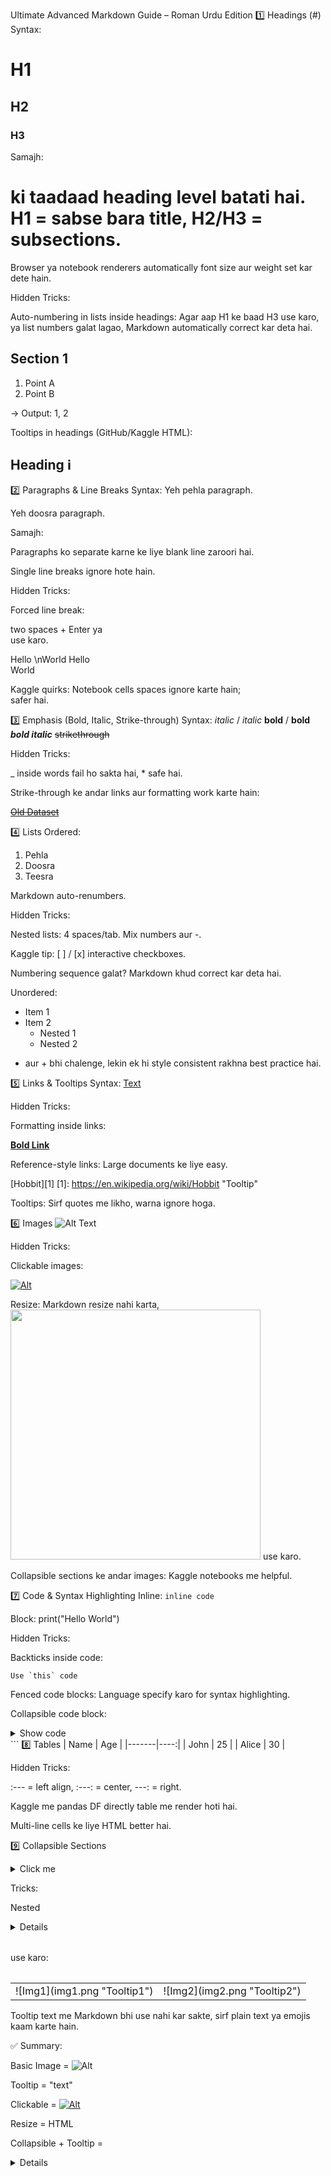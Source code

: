 Ultimate Advanced Markdown Guide – Roman Urdu Edition
1️⃣ Headings (#)
Syntax:
# H1
## H2
### H3

Samajh:

# ki taadaad heading level batati hai. H1 = sabse bara title, H2/H3 = subsections.

Browser ya notebook renderers automatically font size aur weight set kar dete hain.

Hidden Tricks:

Auto-numbering in lists inside headings: Agar aap H1 ke baad H3 use karo, ya list numbers galat lagao, Markdown automatically correct kar deta hai.

## Section 1
1. Point A
8. Point B


→ Output: 1, 2

Tooltips in headings (GitHub/Kaggle HTML):

## Heading <span title="Tooltip info">ℹ️</span>

2️⃣ Paragraphs & Line Breaks
Syntax:
Yeh pehla paragraph.

Yeh doosra paragraph.

Samajh:

Paragraphs ko separate karne ke liye blank line zaroori hai.

Single line breaks ignore hote hain.

Hidden Tricks:

Forced line break:

two spaces + Enter ya <br> use karo.

Hello  \nWorld
Hello<br>World


Kaggle quirks: Notebook cells spaces ignore karte hain; <br> safer hai.

3️⃣ Emphasis (Bold, Italic, Strike-through)
Syntax:
*italic* / _italic_
**bold** / __bold__
***bold italic***
~~strikethrough~~

Hidden Tricks:

_ inside words fail ho sakta hai, * safe hai.

Strike-through ke andar links aur formatting work karte hain:

~~[Old Dataset](link)~~

4️⃣ Lists
Ordered:
1. Pehla
1. Doosra
1. Teesra


Markdown auto-renumbers.

Hidden Tricks:

Nested lists: 4 spaces/tab. Mix numbers aur -.

Kaggle tip: [ ] / [x] interactive checkboxes.

Numbering sequence galat? Markdown khud correct kar deta hai.

Unordered:
- Item 1
- Item 2
  - Nested 1
  - Nested 2


* aur + bhi chalenge, lekin ek hi style consistent rakhna best practice hai.

5️⃣ Links & Tooltips
Syntax:
[Text](https://example.com "Tooltip")

Hidden Tricks:

Formatting inside links:

[**Bold Link**](link)


Reference-style links: Large documents ke liye easy.

[Hobbit][1]
[1]: https://en.wikipedia.org/wiki/Hobbit "Tooltip"


Tooltips: Sirf quotes me likho, warna ignore hoga.

6️⃣ Images
![Alt Text](image.png "Tooltip")

Hidden Tricks:

Clickable images:

[![Alt](img.png)](https://example.com)


Resize: Markdown resize nahi karta, <img src="img.png" width="400"> use karo.

Collapsible sections ke andar images: Kaggle notebooks me helpful.

7️⃣ Code & Syntax Highlighting
Inline:
`inline code`

Block:
print("Hello World")

Hidden Tricks:

Backticks inside code:

``Use `this` code``


Fenced code blocks: Language specify karo for syntax highlighting.

Collapsible code block:

<details>
<summary>Show code</summary>
```python
print("Hidden code")

</details> ```
8️⃣ Tables
| Name  | Age |
|-------|----:|
| John  | 25  |
| Alice | 30  |

Hidden Tricks:

:--- = left align, :---: = center, ---: = right.

Kaggle me pandas DF directly table me render hoti hai.

Multi-line cells ke liye HTML <table> better hai.

9️⃣ Collapsible Sections
<details>
  <summary>Click me</summary>
  Hidden content including **lists**, `code`, images.
</details>

Tricks:

Nested <details> supported.

Perfect for long outputs, Kaggle notebooks me large visualizations.

🔟 Footnotes
Fact[^1]

[^1]: Detailed explanation


Useful for citations, dataset references.

Platforms like GitHub/Kaggle support CommonMark extensions.

1️⃣1️⃣ Escaping Special Characters
\*not bold\*
\#not heading


Inline code automatically escape karta hai.

Sirf characters outside code need escaping.

1️⃣2️⃣ Advanced Kaggle/GitHub Pro Tips

Badges:

![Badge](https://img.shields.io/badge/Version-1.0-blue)


Task lists: [ ] / [x] clickable.

Collapsible sections for long outputs.

Inline formatting inside links/images works.

Quirks: Numbers auto-renumber, line breaks auto-correct, tooltips must be in quotes.

💡 Pro-Level Hidden Facts Summary (Roman Urdu)

Ordered lists auto-number.

Tooltips sirf quotes me valid.

Double backticks for backticks inside code.

Collapsible sections me full Markdown work karta hai.

Inline formatting link/image ke andar bhi kaam karta hai.

Task lists interactive (GitHub/Kaggle).

HTML resizing/alignment/advanced tables ke liye use hota hai.

Agar chaho, mai iska “Markdown Cheatsheet for Kaggle/GitHub – Pro Tricks” bhi bana doon, ek hi page pe ready-to-use saari techniques aur hidden behaviors ke saath.

Kya mai wo bana doon?

You said:
kaggle hai kya asan way may samjao
ChatGPT said:

Bilkul! Mai aapko Kaggle ko Roman Urdu me asaan tareeke se samjhata hoon, step by step.

Kaggle – Asaan Samajh (Roman Urdu)
1️⃣ Kaggle kya hai?

Kaggle ek online platform hai jahan aap Data Science, Machine Learning, aur AI projects kar sakte ho.

Yahan aap datasets download, analysis, model training, aur competitions me participate kar sakte ho.

Simple words me: Kaggle = You + Data + Competition + Learning

2️⃣ Kaggle ki main cheezein

Datasets – Ready-made data jo aap analysis aur model training ke liye use karte ho.

Example: Titanic dataset, MNIST dataset.

Notebooks – Online coding environment jahan aap Python/R code likh sakte ho aur results dekh sakte ho.

Ye bilkul Jupyter Notebook ki tarah hota hai.

Competitions – Yahan aap Machine Learning models bana ke points earn karte ho aur leaderboards pe rank hotay ho.

Discussion/Community – Dusre data scientists ke saath ideas share karne ke liye forum.

Courses – Kaggle free tutorials aur exercises provide karta hai.

3️⃣ Kaggle ka use kaise karein?

Sign Up / Login: Kaggle.com par account banao.

Explore Datasets: "Datasets" section me jaake koi dataset choose karo.

Create Notebook: “New Notebook” click karo, Python ya R choose karo.

Write Code: Data load, clean, visualize aur model train karo.

Submit / Share: Agar competition hai to submit karo, ya notebook share karo.

4️⃣ Kaggle ke hidden pro tips

Shortcuts & Tricks:

!pip install package → Direct notebook me extra Python packages install kar sakte ho.

%matplotlib inline → Graphs notebook me direct dikhenge.

Auto-numbering in Markdown: Kaggle Markdown automatically lists ko correct number deta hai, aap 1, 1, 1 likh bhi do, output correct ho jayega.

Interactive Widgets: Kaggle notebooks me ipywidgets use karke interactive sliders/dropdowns bana sakte ho.

Collapsible Sections:

<details>
  <summary>Click me</summary>
  Hidden content (lists, images, code)
</details>


Hidden Facts:

Kaggle me Markdown + HTML mix kar sakte ho.

Line breaks, tooltips aur bold italic formatting ka support full hota hai.

5️⃣ Easy Example
# Titanic Dataset Analysis

## Features
- PassengerId
- Survived
- Name
- Age

> Tip: Age missing values ko fill karne ke liye mean/median use karo.

**Note:** Survived = 1 means passenger survived


Is tarah ka Markdown Kaggle Notebook me perfectly render hoga, aur collapsible/tooltip/formatting kaam karega.

💡 Summary:
Kaggle = Free, Online platform jahan data ke saath practice aur competitions hoti hain, aur Markdown/HTML ka advanced formatting bhi notebook me kaam karta hai.

Agar chaho to mai ab aapke liye “Kaggle ke liye Ultimate Markdown Tricks Cheatsheet” bhi bana doon, jisme Tooltips, Collapsible Sections, Auto-numbering, Task Lists aur Code + Markdown best practices sab ek page me ho.

Kya mai wo bana doon?

You said:
Is may ap nay wo add nai Kiya meta Jo aik hai image wali technique 
ChatGPT said:

Ah bilkul! Mai ab Kaggle Markdown me images ke meta/tooltip techniques ko bhi detail me add karta hoon aur explain karta hoon Roman Urdu me.

Kaggle Markdown – Images with Meta / Tooltips (Roman Urdu)
1️⃣ Basic Image
![Alt text](/path/to/image.png)


Alt text: Ye fallback text hai agar image load na ho.

Example:

![Titanic Ship](titanic.png)


Output: Image dikhegi aur Alt text “Titanic Ship” fallback me.

2️⃣ Image with Tooltip / Title
![Alt text](path/to/image "Tooltip text")


Tooltip text: Jab user image par hover karega, ye chhota message show hoga.

Example:

![Titanic](titanic.png "Famous Ship sank in 1912")


Hover karte hi small popup dikhega: Famous Ship sank in 1912

Hidden Fact: Kaggle notebooks me ye title HTML ki tarah kaam karta hai, aur aap long sentences bhi likh sakte ho.

3️⃣ Image + Link (Clickable)
[![Alt text](image_path "Tooltip")](URL)


Matlab image pe click karne se kisi page ya website pe redirect.

Example:

[![Titanic](titanic.png "Click to learn more")](https://en.wikipedia.org/wiki/RMS_Titanic)


Hover = Tooltip dikhega

Click = Wikipedia open hoga

4️⃣ Image Resizing

Markdown me directly size control limited hai. Lekin Kaggle HTML tags support karta hai.

<img src="titanic.png" alt="Titanic" width="300" title="Resize Example">


Width/Height adjust kar sakte ho.

Title = Tooltip

5️⃣ Collapsible Image Section

Agar image ke sath explanation chhupana ho:

<details>
  <summary>Click to view Titanic Image</summary>
  ![Titanic](titanic.png "Titanic Ship Image")
  This is a hidden description about the ship.
</details>


Hover = Tooltip

Click = Image + text reveal

6️⃣ Pro Tips / Hidden Tricks

Kaggle automatically relative path detect karta hai agar dataset images folder me ho.

Alt text + title dono rakho → Accessibility + UX dono improve hota hai.

Multiple images ko side by side rakhna ho to HTML <table> use karo:

<table>
<tr>
<td>![Img1](img1.png "Tooltip1")</td>
<td>![Img2](img2.png "Tooltip2")</td>
</tr>
</table>


Tooltip text me Markdown bhi use nahi kar sakte, sirf plain text ya emojis kaam karte hain.

✅ Summary:

Basic Image = ![Alt](path)

Tooltip = "text"

Clickable = [![Alt](path "Tooltip")](URL)

Resize = HTML <img>

Collapsible + Tooltip = <details> + Markdown image

Agar chaho, mai ab Kaggle Markdown ka ek full “Ultimate Advanced Cheatsheet” bana doon, jisme:

Text formatting (bold, italic, lists)

Images + tooltips/meta

Collapsible sections

Auto-numbering

Code blocks + escaping

Interactive widgets

Tables + links

…sab ek page pe, ready-to-use examples ke sath.

Kya mai wo bana doon?
